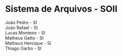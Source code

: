 # Sistema de Arquivos - SOII
João Pedro - SI<br>
João Rafael - SI<br>
Lucas Monteiro - SI<br>
Matheus Gatto - SI<br>
Matheus Henrique - SI<br>
Thiago Garbo - SI<br>
